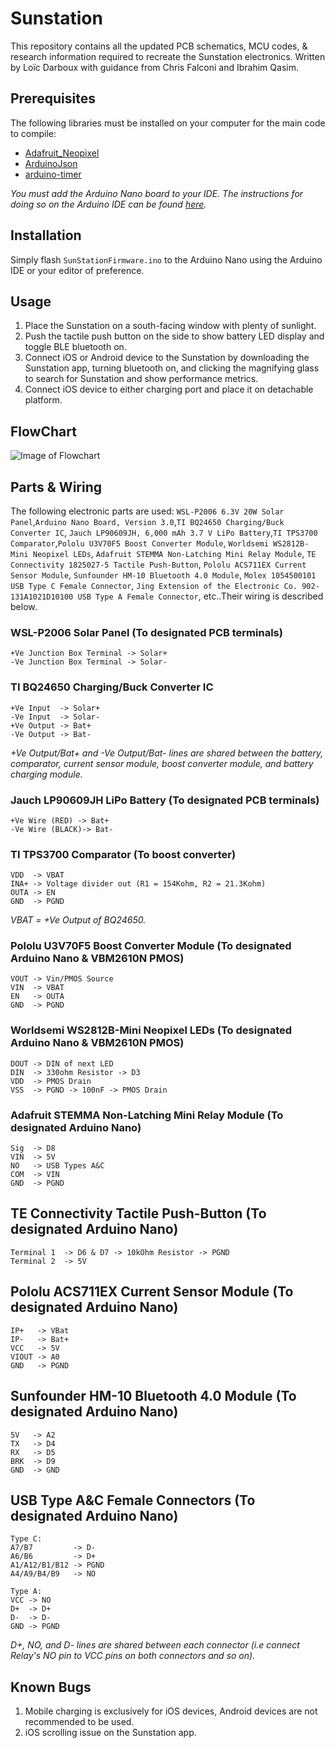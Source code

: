 # Sunstation

This repository contains all the updated PCB schematics, MCU codes, & research information required to recreate the Sunstation electronics. Written by Loïc Darboux with guidance from Chris Falconi and Ibrahim Qasim.

## Prerequisites

The following libraries must be installed on your computer for the main code to compile:
- <a href="https://github.com/adafruit/Adafruit_NeoPixel"> Adafruit_Neopixel </a>
- <a href="https://github.com/bblanchon/ArduinoJson"> ArduinoJson </a>
- <a href="https://github.com/contrem/arduino-timer"> arduino-timer </a>

*You must add the Arduino Nano board to your IDE. The instructions for doing so on the Arduino IDE can be found [here](https://www.arduino.cc/en/Guide/ArduinoNano).*

## Installation

Simply flash ```SunStationFirmware.ino``` to the Arduino Nano using the Arduino IDE or your editor of preference.

## Usage 

1. Place the Sunstation on a south-facing window with plenty of sunlight.
2. Push the tactile push button on the side to show battery LED display and toggle BLE bluetooth on.
3. Connect iOS or Android device to the Sunstation by downloading the Sunstation app, turning bluetooth on, and clicking the magnifying glass to search for Sunstation and show performance metrics.
4. Connect iOS device to either charging port and place it on detachable platform.


## FlowChart
![Image of Flowchart](https://github.com/SunstationDev/Sunstation/blob/main/Updated%20Flowchart.png)


## Parts & Wiring

The following electronic parts are used: ```WSL-P2006 6.3V 20W Solar Panel```,```Arduino Nano Board, Version 3.0```,```TI BQ24650 Charging/Buck Converter IC```, ```Jauch LP90609JH, 6,000 mAh 3.7 V LiPo Battery```,```TI TPS3700 Comparator```,```Pololu U3V70F5 Boost Converter Module```, ```Worldsemi WS2812B-Mini Neopixel LEDs```, ```Adafruit STEMMA Non-Latching Mini Relay Module```, ```TE Connectivity 1825027-5 Tactile Push-Button```, ```Pololu ACS711EX Current Sensor Module```, ```Sunfounder HM-10 Bluetooth 4.0 Module```, ```Molex 1054500101 USB Type C Female Connector```, ```Jing Extension of the Electronic Co. 902-131A1021D10100 USB Type A Female Connector```, etc..Their wiring is described below.

### WSL-P2006 Solar Panel (To designated PCB terminals)
```
+Ve Junction Box Terminal -> Solar+
-Ve Junction Box Terminal -> Solar-
```
### TI BQ24650 Charging/Buck Converter IC 
```
+Ve Input  -> Solar+
-Ve Input  -> Solar-
+Ve Output -> Bat+
-Ve Output -> Bat-
```
*+Ve Output/Bat+ and -Ve Output/Bat- lines are shared between the battery, comparator, current sensor module, boost converter module, and battery charging module.*

### Jauch LP90609JH LiPo Battery (To designated PCB terminals)
``` 
+Ve Wire (RED) -> Bat+
-Ve Wire (BLACK)-> Bat-
```
### TI TPS3700 Comparator (To boost converter)
```
VDD  -> VBAT
INA+ -> Voltage divider out (R1 = 154Kohm, R2 = 21.3Kohm)
OUTA -> EN
GND  -> PGND
```
*VBAT = +Ve Output of BQ24650.*

### Pololu U3V70F5 Boost Converter Module (To designated Arduino Nano & VBM2610N PMOS)  
```
VOUT -> Vin/PMOS Source 
VIN  -> VBAT 
EN   -> OUTA 
GND  -> PGND
```
### Worldsemi WS2812B-Mini Neopixel LEDs (To designated Arduino Nano & VBM2610N PMOS)
``` 
DOUT -> DIN of next LED 
DIN  -> 330ohm Resistor -> D3 
VDD  -> PMOS Drain
VSS  -> PGND -> 100nF -> PMOS Drain
```
### Adafruit STEMMA Non-Latching Mini Relay Module (To designated Arduino Nano)
``` 
Sig  -> D8 
VIN  -> 5V 
NO   -> USB Types A&C
COM  -> VIN
GND  -> PGND
```
## TE Connectivity Tactile Push-Button (To designated Arduino Nano)
```
Terminal 1  -> D6 & D7 -> 10kOhm Resistor -> PGND 
Terminal 2  -> 5V 
```
## Pololu ACS711EX Current Sensor Module (To designated Arduino Nano)
```
IP+   -> VBat 
IP-   -> Bat+ 
VCC   -> 5V
VIOUT -> A0
GND   -> PGND
```
## Sunfounder HM-10 Bluetooth 4.0 Module (To designated Arduino Nano)
```
5V   -> A2 
TX   -> D4
RX   -> D5
BRK  -> D9
GND  -> GND
```
## USB Type A&C Female Connectors (To designated Arduino Nano)
```
Type C: 
A7/B7         -> D-
A6/B6         -> D+
A1/A12/B1/B12 -> PGND
A4/A9/B4/B9   -> NO
```
```
Type A:
VCC -> NO
D+  -> D+
D-  -> D-
GND -> PGND
```
*D+, NO, and D- lines are shared between each connector (i.e connect Relay's NO pin to VCC pins on both connectors and so on).*

## Known Bugs
1. Mobile charging is exclusively for iOS devices, Android devices are not recommended to be used.  
2. iOS scrolling issue on the Sunstation app. 
